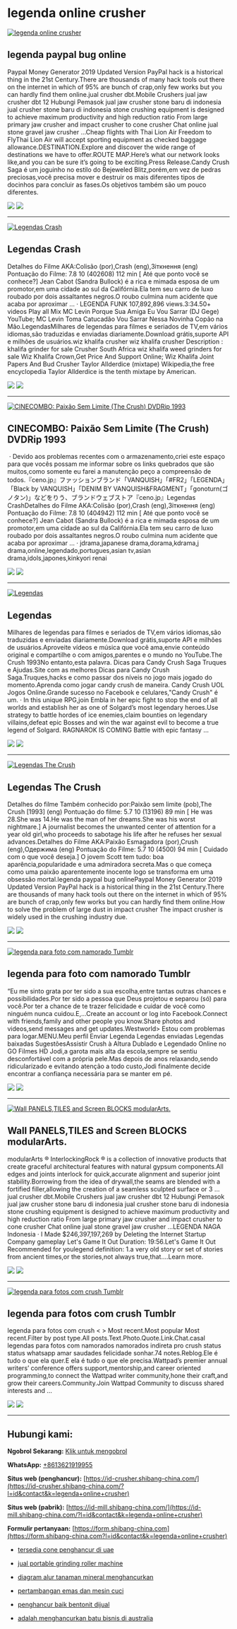 # legenda online crusher

<a href="https://swt.shibang-china.com/?l=id&img&k=legenda+online+crusher" target="_blank">![legenda online crusher](http://static.shibang-china.com/all-800x300/1517.jpg)</a>

## legenda paypal bug online
Paypal Money Generator 2019 Updated Version PayPal hack is a historical thing in the 21st Century.There are thousands of many hack tools out there on the internet in which of 95% are bunch of crap,only few works but you can hardly find them online.jual crusher dbt.Mobile Crushers jual jaw crusher dbt 12 Hubungi Pemasok jual jaw crusher stone baru di indonesia jual crusher stone baru di indonesia stone crushing equipment is designed to achieve maximum productivity and high reduction ratio From large primary jaw crusher and impact crusher to cone crusher Chat online jual stone gravel jaw crusher …Cheap flights with Thai Lion Air Freedom to FlyThai Lion Air will accept sporting equipment as checked baggage allowance.DESTINATION.Explore and discover the wide range of destinations we have to offer.ROUTE MAP.Here’s what our network looks like,and you can be sure it’s going to be exciting.Press Release.Candy Crush Saga &#233; um joguinho no estilo do Bejeweled Blitz,por&#233;m,em vez de pedras preciosas,voc&#234; precisa mover e destruir os mais diferentes tipos de docinhos para concluir as fases.Os objetivos tamb&#233;m s&#227;o um pouco diferentes.


<a href="https://whatsapp.shibangsoft.com/WhatsApp.php" target="_blank" title="WhatsApp">![](http://static.shibang-china.com/icon/whatsapp.png)</a> <a href="https://swt.shibang-china.com/?l=id&icon&k=legenda+online+crusher" target="_blank">![](http://static.shibang-china.com/icon/chat-id.png)</a>

---

<a href="https://swt.shibang-china.com/?l=id&img&k=legenda+online+crusher" target="_blank">![Legendas Crash](http://static.shibang-china.com/all-800x300/476.jpg)</a>

## Legendas Crash
Detalhes do Filme AKA:Colis&#227;o (por),Crash (eng),Зiткнення (eng) Pontua&#231;&#227;o do Filme: 7.8 10 (402608) 112 min [ At&#233; que ponto voc&#234; se conhece?] Jean Cabot (Sandra Bullock) &#233; a rica e mimada esposa de um promotor,em uma cidade ao sul da Calif&#243;rnia.Ela tem seu carro de luxo roubado por dois assaltantes negros.O roubo culmina num acidente que acaba por aproximar …&nbsp;&#0183;&#32;LEGENDA FUNK 107,892,896 views.3:34.50+ videos Play all Mix MC Levin Porque Sua Amiga Eu Vou Sarrar (DJ Gege) YouTube; MC Levin Toma Catucad&#227;o Vou Sarrar Nessa Novinha Cop&#227;o na M&#227;o.LegendasMilhares de legendas para filmes e seriados de TV,em v&#225;rios idiomas,s&#227;o traduzidas e enviadas diariamente.Download gr&#225;tis,suporte API e milh&#245;es de usu&#225;rios.wiz khalifa crusher wiz khalifa crusher Description : khalifa grinder for sale Crusher South Africa wiz khalifa weed grinders for sale Wiz Khalifa Crown,Get Price And Support Online; Wiz Khalifa Joint Papers And Bud Crusher Taylor Allderdice (mixtape) Wikipedia,the free encyclopedia Taylor Allderdice is the tenth mixtape by American.


<a href="https://whatsapp.shibangsoft.com/WhatsApp.php" target="_blank" title="WhatsApp">![](http://static.shibang-china.com/icon/whatsapp.png)</a> <a href="https://swt.shibang-china.com/?l=id&icon&k=legenda+online+crusher" target="_blank">![](http://static.shibang-china.com/icon/chat-id.png)</a>

---

<a href="https://swt.shibang-china.com/?l=id&img&k=legenda+online+crusher" target="_blank">![CINECOMBO: Paix&#227;o Sem Limite (The Crush) DVDRip 1993](http://static.shibang-china.com/all-800x300/829.jpg)</a>

## CINECOMBO: Paix&#227;o Sem Limite (The Crush) DVDRip 1993
&nbsp;&#0183;&#32;Devido aos problemas recentes com o armazenamento,criei este espa&#231;o para que voc&#234;s possam me informar sobre os links quebrados que s&#227;o muitos,como somente eu farei a manuten&#231;&#227;o pe&#231;o a compreens&#227;o de todos.『ceno.jp』ファッションブランド「VANQUISH」「#FR2」「LEGENDA」「Black by VANQUISH」「DENIM BY VANQUISH&amp;FRAGMENT」「gonoturn(ゴノタン)」などをりう、ブランドウェブストア『ceno.jp』Legendas CrashDetalhes do Filme AKA:Colis&#227;o (por),Crash (eng),Зiткнення (eng) Pontua&#231;&#227;o do Filme: 7.8 10 (404942) 112 min [ At&#233; que ponto voc&#234; se conhece?] Jean Cabot (Sandra Bullock) &#233; a rica e mimada esposa de um promotor,em uma cidade ao sul da Calif&#243;rnia.Ela tem seu carro de luxo roubado por dois assaltantes negros.O roubo culmina num acidente que acaba por aproximar …&nbsp;&#0183;&#32;jdrama,japanese drama,dorama,kdrama,j drama,online,legendado,portugues,asian tv,asian drama,idols,japones,kinkyori renai


<a href="https://whatsapp.shibangsoft.com/WhatsApp.php" target="_blank" title="WhatsApp">![](http://static.shibang-china.com/icon/whatsapp.png)</a> <a href="https://swt.shibang-china.com/?l=id&icon&k=legenda+online+crusher" target="_blank">![](http://static.shibang-china.com/icon/chat-id.png)</a>

---

<a href="https://swt.shibang-china.com/?l=id&img&k=legenda+online+crusher" target="_blank">![Legendas](http://static.shibang-china.com/all-800x300/119.jpg)</a>

## Legendas
Milhares de legendas para filmes e seriados de TV,em v&#225;rios idiomas,s&#227;o traduzidas e enviadas diariamente.Download gr&#225;tis,suporte API e milh&#245;es de usu&#225;rios.Aproveite v&#237;deos e m&#250;sica que voc&#234; ama,envie conte&#250;do original e compartilhe o com amigos,parentes e o mundo no YouTube.The Crush 1993No entanto,esta palavra. Dicas para Candy Crush Saga Truques e Ajudas.Site com as melhores Dicas para Candy Crush Saga.Truques,hacks e como passar dos n&#237;veis no jogo mais jogado do momento.Aprenda como jogar candy crush de maneira. Candy Crush UOL Jogos Online.Grande sucesso no Facebook e celulares,&quot;Candy Crush&quot; &#233; um.&nbsp;&#0183;&#32;In this unique RPG,join Embla in her epic fight to stop the end of all worlds and establish her as one of Solgard’s most legendary heroes.Use strategy to battle hordes of ice enemies,claim bounties on legendary villains,defeat epic Bosses and win the war against evil to become a true legend of Solgard.️ RAGNAROK IS COMING Battle with epic fantasy …


<a href="https://whatsapp.shibangsoft.com/WhatsApp.php" target="_blank" title="WhatsApp">![](http://static.shibang-china.com/icon/whatsapp.png)</a> <a href="https://swt.shibang-china.com/?l=id&icon&k=legenda+online+crusher" target="_blank">![](http://static.shibang-china.com/icon/chat-id.png)</a>

---

<a href="https://swt.shibang-china.com/?l=id&img&k=legenda+online+crusher" target="_blank">![Legendas The Crush](http://static.shibang-china.com/all-800x300/749.jpg)</a>

## Legendas The Crush
Detalhes do filme Tamb&#233;m conhecido por:Paix&#227;o sem limite (pob),The Crush [1993] (eng) Pontua&#231;&#227;o do filme: 5.7 10 (13196) 89 min [ He was 28.She was 14.He was the man of her dreams.She was his worst nightmare.] A journalist becomes the unwanted center of attention for a year old girl,who proceeds to sabotage his life after he refuses her sexual advances.Detalhes do Filme AKA:Paix&#227;o Esmagadora (por),Crush (eng),Одержима (eng) Pontua&#231;&#227;o do Filme: 5.7 10 (4500) 94 min [ Cuidado com o que voc&#234; deseja.] O jovem Scott tem tudo: boa apar&#234;ncia,popularidade e uma admiradora secreta.Mas o que come&#231;a como uma paix&#227;o aparentemente inocente logo se transforma em uma obsess&#227;o mortal.legenda paypal bug onlinePaypal Money Generator 2019 Updated Version PayPal hack is a historical thing in the 21st Century.There are thousands of many hack tools out there on the internet in which of 95% are bunch of crap,only few works but you can hardly find them online.How to solve the problem of large dust in impact crusher The impact crusher is widely used in the crushing industry due.


<a href="https://whatsapp.shibangsoft.com/WhatsApp.php" target="_blank" title="WhatsApp">![](http://static.shibang-china.com/icon/whatsapp.png)</a> <a href="https://swt.shibang-china.com/?l=id&icon&k=legenda+online+crusher" target="_blank">![](http://static.shibang-china.com/icon/chat-id.png)</a>

---

<a href="https://swt.shibang-china.com/?l=id&img&k=legenda+online+crusher" target="_blank">![legenda para foto com namorado Tumblr](http://static.shibang-china.com/all-800x300/1074.jpg)</a>

## legenda para foto com namorado Tumblr
“Eu me sinto grata por ter sido a sua escolha,entre tantas outras chances e possibilidades.Por ter sido a pessoa que Deus projetou e separou (s&#243;) para voc&#234;.Por ter a chance de te trazer felicidade e cuidar de voc&#234; como ningu&#233;m nunca cuidou.E,…Create an account or log into Facebook.Connect with friends,family and other people you know.Share photos and videos,send messages and get updates.Westworld&gt; Estou com problemas para logar.MENU.Meu perfil Enviar Legenda Legendas enviadas Legendas baixadas Sugest&#245;esAssistir Crush &#224; Altura Dublado e Legendado Online no GO Filmes HD Jodi,a garota mais alta da escola,sempre se sentiu desconfort&#225;vel com a pr&#243;pria pele.Mas depois de anos relaxando,sendo ridicularizado e evitando aten&#231;&#227;o a todo custo,Jodi finalmente decide encontrar a confian&#231;a necess&#225;ria para se manter em p&#233;.


<a href="https://whatsapp.shibangsoft.com/WhatsApp.php" target="_blank" title="WhatsApp">![](http://static.shibang-china.com/icon/whatsapp.png)</a> <a href="https://swt.shibang-china.com/?l=id&icon&k=legenda+online+crusher" target="_blank">![](http://static.shibang-china.com/icon/chat-id.png)</a>

---

<a href="https://swt.shibang-china.com/?l=id&img&k=legenda+online+crusher" target="_blank">![Wall PANELS,TILES and Screen BLOCKS modularArts.](http://static.shibang-china.com/all-800x300/1.jpg)</a>

## Wall PANELS,TILES and Screen BLOCKS modularArts.
modularArts &#174; InterlockingRock &#174; is a collection of innovative products that create graceful architectural features with natural gypsum components.All edges and joints interlock for quick,accurate alignment and superior joint stability.Borrowing from the idea of drywall,the seams are blended with a fortified filler,allowing the creation of a seamless sculpted surface or 3 …jual crusher dbt.Mobile Crushers jual jaw crusher dbt 12 Hubungi Pemasok jual jaw crusher stone baru di indonesia jual crusher stone baru di indonesia stone crushing equipment is designed to achieve maximum productivity and high reduction ratio From large primary jaw crusher and impact crusher to cone crusher Chat online jual stone gravel jaw crusher …LEGENDA NAGA Indonesia&nbsp;&#0183;&#32;I Made $246,397,197,269 by Deleting the Internet Startup Company gameplay Let's Game It Out Duration: 19:56.Let's Game It Out Recommended for youlegend definition: 1.a very old story or set of stories from ancient times,or the stories,not always true,that….Learn more.


<a href="https://whatsapp.shibangsoft.com/WhatsApp.php" target="_blank" title="WhatsApp">![](http://static.shibang-china.com/icon/whatsapp.png)</a> <a href="https://swt.shibang-china.com/?l=id&icon&k=legenda+online+crusher" target="_blank">![](http://static.shibang-china.com/icon/chat-id.png)</a>

---

<a href="https://swt.shibang-china.com/?l=id&img&k=legenda+online+crusher" target="_blank">![legenda para fotos com crush Tumblr](http://static.shibang-china.com/all-800x300/1172.jpg)</a>

## legenda para fotos com crush Tumblr
legenda para fotos com crush &lt; &gt; Most recent.Most popular Most recent.Filter by post type.All posts.Text.Photo.Quote.Link.Chat.casal legendas para fotos com namorados namorados indireta pro crush status status whatsapp amar saudades felicidade sonhar.74 notes.Reblog.Ele &#233; tudo o que ela quer.E ela &#233; tudo o que ele precisa.Wattpad’s premier annual writers’ conference offers support,mentorship,and career oriented programming,to connect the Wattpad writer community,hone their craft,and grow their careers.Community.Join Wattpad Community to discuss shared interests and …

<a href="https://whatsapp.shibangsoft.com/WhatsApp.php" target="_blank" title="WhatsApp">![](http://static.shibang-china.com/icon/whatsapp.png)</a> <a href="https://swt.shibang-china.com/?l=id&icon&k=legenda+online+crusher" target="_blank">![](http://static.shibang-china.com/icon/chat-id.png)</a>

---
## Hubungi kami:

**Ngobrol Sekarang:** [Klik untuk mengobrol](https://swt.shibang-china.com?l=id&contact&k=legenda+online+crusher)

**WhatsApp:**  [+8613621919955](https://whatsapp.shibangsoft.com/WhatsApp.php)

**Situs web (penghancur):** [https://id-crusher.shibang-china.com/](https://id-crusher.shibang-china.com/?l=id&contact&k=legenda+online+crusher)

**Situs web (pabrik):** [https://id-mill.shibang-china.com/](https://id-mill.shibang-china.com/?l=id&contact&k=legenda+online+crusher)

**Formulir pertanyaan:** [https://form.shibang-china.com](https://form.shibang-china.com?l=id&contact&k=legenda+online+crusher)

* [tersedia cone penghancur di uae](../43/tersedia%20cone%20penghancur%20di%20uae.md)

* [jual portable grinding roller machine](../46/jual%20portable%20grinding%20roller%20machine.md)

* [diagram alur tanaman mineral menghancurkan](../47/diagram%20alur%20tanaman%20mineral%20menghancurkan.md)

* [pertambangan emas dan mesin cuci](../43/pertambangan%20emas%20dan%20mesin%20cuci.md)

* [penghancur baik bentonit dijual](../42/penghancur%20baik%20bentonit%20dijual.md)

* [adalah menghancurkan batu bisnis di australia](../42/adalah%20menghancurkan%20batu%20bisnis%20di%20australia.md)